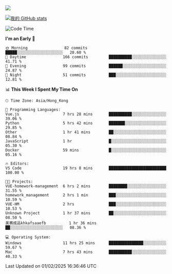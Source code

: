 <img align="center" src="https://readme-typing-svg.demolab.com/?font=Fira+Code&pause=1000&random=true&width=435&lines=%E2%9D%A4+Hello!+%E2%9D%A4;Welcome+to+my+Github+Profile~;I%27m+a+student+from+SCNU+%26+UoA" />

[![我的 GitHub stats](https://github-readme-stats.vercel.app/api?username=AptS-1547&show_icons=true&theme=ambient_gradient)](https://github.com/anuraghazra/github-readme-stats)

<!--START_SECTION:waka-->
![Code Time](http://img.shields.io/badge/Code%20Time-205%20hrs%2053%20mins-blue)

**I'm an Early 🐤** 

```text
🌞 Morning                82 commits          █████░░░░░░░░░░░░░░░░░░░░   20.60 % 
🌆 Daytime                166 commits         ██████████░░░░░░░░░░░░░░░   41.71 % 
🌃 Evening                99 commits          ██████░░░░░░░░░░░░░░░░░░░   24.87 % 
🌙 Night                  51 commits          ███░░░░░░░░░░░░░░░░░░░░░░   12.81 % 
```


📊 **This Week I Spent My Time On** 

```text
🕑︎ Time Zone: Asia/Hong_Kong

💬 Programming Languages: 
Vue.js                   7 hrs 28 mins       ██████████░░░░░░░░░░░░░░░   39.06 % 
Python                   5 hrs 42 mins       ███████░░░░░░░░░░░░░░░░░░   29.85 % 
Other                    1 hr 41 mins        ██░░░░░░░░░░░░░░░░░░░░░░░   08.84 % 
JavaScript               1 hr                █░░░░░░░░░░░░░░░░░░░░░░░░   05.30 % 
Docker                   59 mins             █░░░░░░░░░░░░░░░░░░░░░░░░   05.16 % 

🔥 Editors: 
VS Code                  19 hrs 8 mins       █████████████████████████   100.00 % 

🐱‍💻 Projects: 
VUE-homework-management  6 hrs 2 mins        ████████░░░░░░░░░░░░░░░░░   31.55 % 
homework_management      2 hrs 1 min         ███░░░░░░░░░░░░░░░░░░░░░░   10.59 % 
VUE-HM                   2 hrs               ███░░░░░░░░░░░░░░░░░░░░░░   10.53 % 
Unknown Project          1 hr 37 mins        ██░░░░░░░░░░░░░░░░░░░░░░░   08.50 % 
美赛成品khkafsaaefb          1 hr 36 mins        ██░░░░░░░░░░░░░░░░░░░░░░░   08.36 % 

💻 Operating System: 
Windows                  11 hrs 25 mins      ███████████████░░░░░░░░░░   59.67 % 
Mac                      7 hrs 43 mins       ██████████░░░░░░░░░░░░░░░   40.33 % 
```


 Last Updated on 01/02/2025 16:36:46 UTC
<!--END_SECTION:waka-->